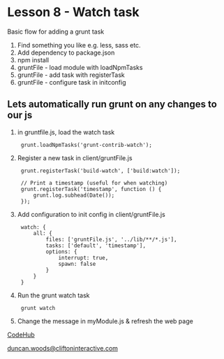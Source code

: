 Lesson 8 - Watch task
=====================

Basic flow for adding a grunt task

1. Find something you like e.g. less, sass etc.
2. Add dependency to package.json
3. npm install
4. gruntFile - load module with loadNpmTasks
5. gruntFile - add task with registerTask
6. gruntFile - configure task in initconfig


Lets automatically run grunt on any changes to our js
-----------------------------------------------------

1. in gruntfile.js, load the watch task

        grunt.loadNpmTasks('grunt-contrib-watch');

2. Register a new task in client/gruntFile.js

        grunt.registerTask('build-watch', ['build:watch']);

        // Print a timestamp (useful for when watching)
        grunt.registerTask('timestamp', function () {
            grunt.log.subhead(Date());
        });

3. Add configuration to init config in client/gruntFile.js

        watch: {
            all: {
                files: ['gruntFile.js', '../lib/**/*.js'],
                tasks: ['default', 'timestamp'],
                options: {
                    interrupt: true,
                    spawn: false
                }
            }
        }

4. Run the grunt watch task

        grunt watch

5. Change the message in myModule.js & refresh the web page


[CodeHub](http://www.codehub.org.uk/)

<duncan.woods@cliftoninteractive.com>